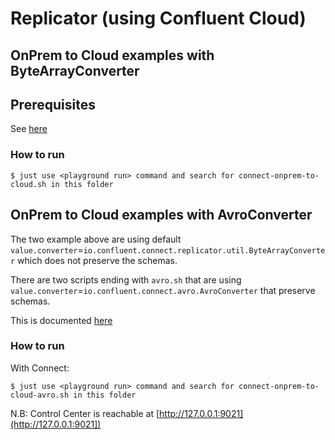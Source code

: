 # Replicator (using Confluent Cloud)

## OnPrem to Cloud examples with ByteArrayConverter

## Prerequisites

See [here](https://kafka-docker-playground.io/#/how-to-use?id=%f0%9f%8c%a4%ef%b8%8f-confluent-cloud-examples)

### How to run

```
$ just use <playground run> command and search for connect-onprem-to-cloud.sh in this folder
```

## OnPrem to Cloud examples with AvroConverter

The two example above are using default `value.converter`=`io.confluent.connect.replicator.util.ByteArrayConverter` which does not preserve the schemas.

There are two scripts ending with `avro.sh` that are using `value.converter`=`io.confluent.connect.avro.AvroConverter` that preserve schemas.

This is documented [here](https://docs.confluent.io/platform/current/multi-dc-deployments/replicator/index.html#replicating-messages-with-schemas)

### How to run

With Connect:

```
$ just use <playground run> command and search for connect-onprem-to-cloud-avro.sh in this folder
```

N.B: Control Center is reachable at [http://127.0.0.1:9021](http://127.0.0.1:9021])
